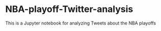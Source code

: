 # NBA-playoff-Twitter-analysis
This is a Jupyter notebook for analyzing Tweets about the NBA playoffs
